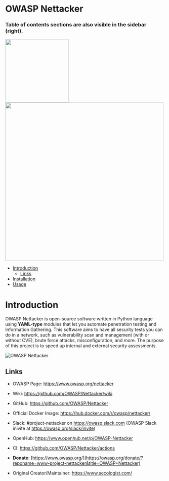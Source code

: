 # OWASP Nettacker

###  Table of contents sections are also visible in the sidebar (right).

<img src="https://raw.githubusercontent.com/OWASP/Nettacker/master/nettacker/web/static/img/owasp-nettacker.png" width="200"><img src="https://raw.githubusercontent.com/OWASP/Nettacker/master/nettacker/web/static/img/owasp.png" width="500">


- [Introduction](#introduction)
  * [Links](#links)
- [Installation](Installation.md)
- [Usage](Usage.md)

# Introduction


OWASP Nettacker is open-source software written in Python language using **YAML-type** modules that let you automate penetration testing and Information Gathering. This software aims to have all security tests you can do in a network, such as vulnerability scan and management (with or without CVE), brute force attacks, misconfiguration, and more. The purpose of this project is to speed up internal and external security assessments.

![OWASP Nettacker](https://user-images.githubusercontent.com/7676267/35123376-283d5a3e-fcb7-11e7-9b1c-92b78ed4fecc.gif)

## Links

* OWASP Page: https://www.owasp.org/nettacker
* Wiki: https://github.com/OWASP/Nettacker/wiki
* GitHub: https://github.com/OWASP/Nettacker
* Official Docker Image: https://hub.docker.com/r/owasp/nettacker/
* Slack: #project-nettacker on https://owasp.slack.com  (OWASP Slack inivite at https://owasp.org/slack/invite)

* OpenHub: https://www.openhub.net/p/OWASP-Nettacker
* CI: https://github.com/OWASP/Nettacker/actions
* **Donate**: [https://www.owasp.org/](https://owasp.org/donate/?reponame=www-project-nettacker&title=OWASP+Nettacker)
* Original Creator/Maintainer: https://www.secologist.com/
